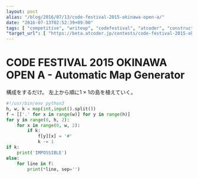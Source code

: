 ```yaml
---
layout: post
alias: "/blog/2016/07/13/code-festival-2015-okinawa-open-a/"
date: "2016-07-13T02:52:39+09:00"
tags: [ "competitive", "writeup", "codefestival", "atcoder", "construction" ]
"target_url": [ "https://beta.atcoder.jp/contests/code-festival-2015-okinawa-open/tasks/code_festival_2015_okinawa_a" ]
---
```


# CODE FESTIVAL 2015 OKINAWA OPEN A - Automatic Map Generator

構成をするだけ。
左上から順に$1 \times 1$の島を植えていく。

``` python
#!/usr/bin/env python3
h, w, k = map(int,input().split())
f = [['.' for x in range(w)] for y in range(h)]
for y in range(0, h, 2):
    for x in range(0, w, 2):
        if k:
            f[y][x] = '#'
            k -= 1
if k:
    print('IMPOSSIBLE')
else:
    for line in f:
        print(*line, sep='')
```
